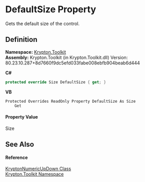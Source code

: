 # DefaultSize Property


Gets the default size of the control.



## Definition
**Namespace:** <a href="79d2eac2-21f4-54ff-7552-b20c33c30600.md">Krypton.Toolkit</a>  
**Assembly:** Krypton.Toolkit (in Krypton.Toolkit.dll) Version: 80.23.10.287+8d7660f9dc5efd033fabe008ebfb904beab6d444

**C#**
``` C#
protected override Size DefaultSize { get; }
```
**VB**
``` VB
Protected Overrides ReadOnly Property DefaultSize As Size
	Get
```



#### Property Value
Size

## See Also


#### Reference
<a href="f775e1c8-d9c8-e1fb-1da4-8807a9c2f3fc.md">KryptonNumericUpDown Class</a>  
<a href="79d2eac2-21f4-54ff-7552-b20c33c30600.md">Krypton.Toolkit Namespace</a>  
